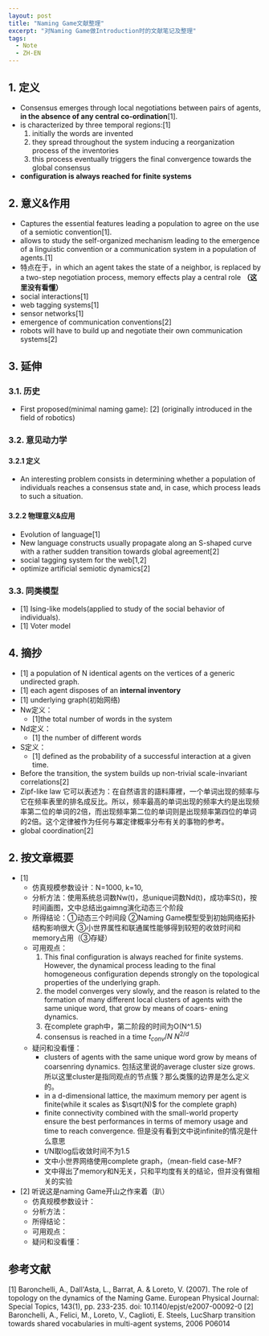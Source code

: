 ```yaml
---
layout: post
title: "Naming Game文献整理"
excerpt: "对Naming Game做Introduction时的文献笔记及整理"
tags:
  - Note
  - ZH-EN
---
```


## 1. 定义
- Consensus emerges through local negotiations between pairs of agents, **in the absence of any central co-ordination**[1].
- is characterized by three temporal regions:[1]
  1. initially the words are invented
  2. they spread throughout the system inducing a reorganization process of the inventories
  3. this process eventually triggers the final convergence towards the global consensus
- **configuration is always reached for finite systems**
## 2. 意义&作用
- Captures the essential features leading a population to agree on the use of a semiotic convention[1].
- allows to study the self-organized mechanism leading to the emergence of a linguistic convention or a communication system in a population of agents.[1]
- 特点在于，in which an agent takes the state of a neighbor, is replaced by a two-step negotiation process, memory effects play a central role **（这里没有看懂）**
- social interactions[1]
- web tagging systems[1]
- sensor networks[1]
- emergence of communication conventions[2]
- robots will have to build up and negotiate their own communication systems[2]

## 3. 延伸
### 3.1. 历史
- First proposed(minimal naming game): [2] (originally introduced in the field of robotics)
### 3.2. 意见动力学
#### 3.2.1 定义
- An interesting problem consists in determining whether a population of individuals reaches a consensus state and, in case, which process leads to such a situation.
#### 3.2.2 物理意义&应用
- Evolution of language[1]
- New language constructs usually propagate along an S-shaped curve with a rather sudden transition towards global agreement[2]
- social tagging system for the web[1,2]
- optimize artificial semiotic dynamics[2]
### 3.3. 同类模型
- [1] Ising-like models(applied to study of the social behavior of individuals).
- [1] Voter model
## 4. 摘抄
- [1] a population of N identical agents on the vertices of a generic undirected graph.
- [1] each agent disposes of an **internal inventory**
- [1] underlying graph(初始网络)
- Nw定义：
  - [1]the total number of words in the system
- Nd定义：
  - [1] the number of different words
- S定义：
  - [1] defined as the probability of a successful interaction at a given time.
- Before the transition, the system builds up non-trivial scale-invariant correlations[2]
- Zipf-like law 它可以表述为：在自然语言的語料庫裡，一个单词出现的频率与它在频率表里的排名成反比。所以，频率最高的单词出现的频率大约是出现频率第二位的单词的2倍，而出现频率第二位的单词则是出现频率第四位的单词的2倍。这个定律被作为任何与冪定律概率分布有关的事物的参考。
- global coordination[2]


## 2. 按文章概要
- [1]
  - 仿真规模参数设计：N=1000, k=10,
  - 分析方法：使用系统总词数Nw(t)，总unique词数Nd(t)，成功率S(t)，按时间画图，文中总结出gaimng演化动态三个阶段
  - 所得结论：①动态三个时间段 ②Naming Game模型受到初始网络拓扑结构影响很大 ③小世界属性和联通属性能够得到较短的收敛时间和memory占用（③存疑）
  - 可用观点：
    1. This final configuration is always reached for finite systems. However, the dynamical process leading to the final homogeneous configuration depends strongly on the topological properties of the underlying graph.
    2. the model converges very slowly, and the reason is related to the formation of many different local clusters of agents with the same unique word, that grow by means of coars- ening dynamics.
    3. 在complete graph中，第二阶段的时间为O(N^1.5)
    4. consensus is reached in a time $t_{conv}/N~N^{2/d}$
  - 疑问和没看懂：
    - clusters of agents with the same unique word grow by means of coarsenring dynamics. 包括这里说的average cluster size grows. 所以这里cluster是指同观点的节点簇？那么类簇的边界是怎么定义的。
    - in a d-dimensional lattice, the maximum memory per agent is finite(while it scales as $\sqrt(N)$ for the complete graph)
    - finite connectivity combined with the small-world property ensure the best performances in terms of memory usage and time to reach convergence. 但是没有看到文中说infinite的情况是什么意思
    - t/N取log后收敛时间不为1.5
    - 文中小世界网络使用complete graph，（mean-field case-MF?
    - 文中得出了memory和N无关，只和平均度有关的结论，但并没有做相关的实验
- [2] 听说这是naming Game开山之作来着（趴）
  - 仿真规模参数设计：
  - 分析方法：
  - 所得结论：
  - 可用观点：
  - 疑问和没看懂：

## 参考文献
[1] Baronchelli, A., Dall'Asta, L., Barrat, A. & Loreto, V. (2007). The role of topology on the dynamics of the Naming Game. European Physical Journal: Special Topics, 143(1), pp. 233-235. doi: 10.1140/epjst/e2007-00092-0
[2] Baronchelli, A., Felici, M., Loreto, V., Caglioti, E. Steels, LucSharp transition towards shared vocabularies in multi-agent systems, 2006 P06014
